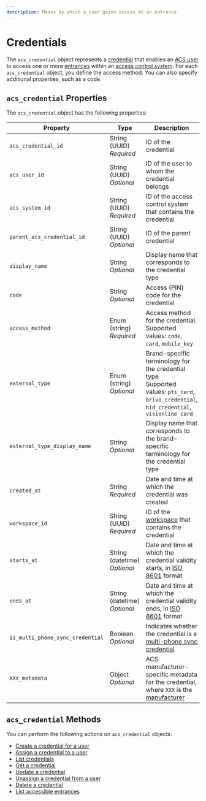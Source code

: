 ```yaml
---
description: Means by which a user gains access at an entrance
---
```


# Credentials

The `acs_credential` object represents a [credential](../../../capability-guides/access-systems/managing-credentials.md) that enables an [ACS user](../../../products/access-systems/user-management.md) to access one or more [entrances](../../../capability-guides/access-systems/retrieving-entrance-details.md) within an [access control system](../../../products/access-systems/). For each `acs_credential` object, you define the access method. You can also specify additional properties, such as a code.

## `acs_credential` Properties

The `acs_credential` object has the following properties:

<table><thead><tr><th width="306">Property</th><th width="114">Type</th><th>Description</th></tr></thead><tbody><tr><td><code>acs_credential_id</code></td><td>String (UUID)<br><em>Required</em></td><td>ID of the credential</td></tr><tr><td><code>acs_user_id</code></td><td>String (UUID)<br><em>Optional</em></td><td>ID of the user to whom the credential belongs</td></tr><tr><td><code>acs_system_id</code></td><td>String (UUID)<br><em>Required</em></td><td>ID of the access control system that contains the credential</td></tr><tr><td><code>parent_acs_credential_id</code></td><td>String (UUID)<br><em>Optional</em></td><td>ID of the parent credential</td></tr><tr><td><code>display_name</code></td><td>String<br><em>Optional</em></td><td>Display name that corresponds to the credential type</td></tr><tr><td><code>code</code></td><td>String<br><em>Optional</em></td><td>Access (PIN) code for the credential</td></tr><tr><td><code>access_method</code></td><td>Enum (string)<br><em>Required</em></td><td>Access method for the credential. Supported values: <code>code</code>, <code>card</code>, <code>mobile_key</code></td></tr><tr><td><code>external_type</code></td><td>Enum (string)<br><em>Optional</em></td><td>Brand-specific terminology for the credential type<br>Supported values: <code>pti_card</code>, <code>brivo_credential</code>, <code>hid_credential</code>, <code>visionline_card</code></td></tr><tr><td><code>external_type_display_name</code></td><td>String<br><em>Optional</em></td><td>Display name that corresponds to the brand-specific terminology for the credential type</td></tr><tr><td><code>created_at</code></td><td>String<br><em>Required</em></td><td>Date and time at which the credential was created</td></tr><tr><td><code>workspace_id</code></td><td>String (UUID)<br><em>Required</em></td><td>ID of the <a href="../../../core-concepts/workspaces/">workspace</a> that contains the credential</td></tr><tr><td><code>starts_at</code></td><td>String (datetime)<br><em>Optional</em></td><td>Date and time at which the credential validity starts, in <a href="https://www.iso.org/iso-8601-date-and-time-format.html">ISO 8601</a> format</td></tr><tr><td><code>ends_at</code></td><td>String (datetime)<br><em>Optional</em></td><td>Date and time at which the credential validity ends, in <a href="https://www.iso.org/iso-8601-date-and-time-format.html">ISO 8601</a> format</td></tr><tr><td><code>is_multi_phone_sync_credential</code></td><td>Boolean<br><em>Optional</em></td><td>Indicates whether the credential is a <a href="../../../products/mobile-access-in-development/issuing-mobile-credentials-from-an-access-control-system.md#what-are-multi-phone-sync-credentials">multi-phone sync credential</a></td></tr><tr><td><code>XXX_metadata</code></td><td>Object<br><em>Optional</em></td><td>ACS manufacturer-specific metadata for the credential, where <code>XXX</code> is the <a href="../../../device-and-system-integration-guides/overview.md#access-control-systems">manufacturer</a></td></tr></tbody></table>

## `acs_credential` Methods

You can perform the following actions on `acs_credential` objects:

* [Create a credential for a user](create-credential-for-user.md)
* [Assign a credential to a user](assign-a-credential-to-a-user.md)
* [List credentials](list.md)
* [Get a credential](get.md)
* [Update a credential](update.md)
* [Unassign a credential from a user](unassign.md)
* [Delete a credential](delete.md)
* [List accessible entrances](list_accessible_entrances.md)
